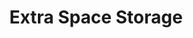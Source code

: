 ---
title: "Extra Space Storage"
url: /aurora/extra-space-storage-east-40th-avenue-13/
shop: storage rental
---